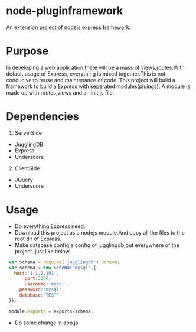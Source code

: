 node-pluginframework
====================
An extension project of nodejs express framework.

# Purpose
 
 In developing a web application,there will be a mass of views,routes.With default usage of Express,
 everything is mixed together.This is not conducive to reuse and  maintenance of code.
 This project will build a framework to build a Express with seperated modules(pluings).
 A module is made up with routes,views and an init.js file.
 
# Dependencies
 1. ServerSide
  * JugglingDB
  * Express
  * Underscore
 2. ClientSide
  * JQuery
  * Underscore
 
# Usage

 * Do everything Express need.
 * Download this project as a nodejs module.And copy all the files to the root dir of Express.
 * Make database config,a config of jugglingdb,put everywhere of the project.
  just like below
 ```javascript
  var Schema = require('jugglingdb').Schema;
  var schema = new Schema('mysql',{
	host:'1.1.2.191',
    	port:3306,
	    username:'mysql',
      password:'mysql',
      database:'TEST'
  });

  module.exports = exports=schema;

 ```
 * Do some change in app.js
    
